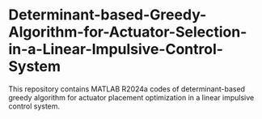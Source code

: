 # Determinant-based-Greedy-Algorithm-for-Actuator-Selection-in-a-Linear-Impulsive-Control-System
This repository contains MATLAB R2024a codes of determinant-based greedy algorithm for actuator placement optimization in a linear impulsive control system.
